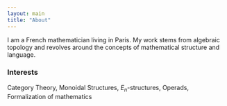 ```yaml
---
layout: main
title: "About"
---
```

I am a French mathematician living in Paris. My work stems from algebraic topology and revolves around the concepts of mathematical structure and language. 

### Interests

Category Theory, Monoidal Structures, $E_n$-structures, Operads, Formalization of mathematics
